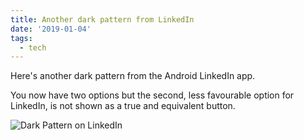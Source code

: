 ```yaml
---
title: Another dark pattern from LinkedIn
date: '2019-01-04'
tags:
  - tech
---
```

Here's another dark pattern from the Android LinkedIn app.

You now have two options but the second, less favourable option for LinkedIn, is not shown as a true and equivalent button.

![Dark Pattern on LinkedIn](/images/dark-pattern-linkedin.png "Dark Pattern on LinkedIn")
